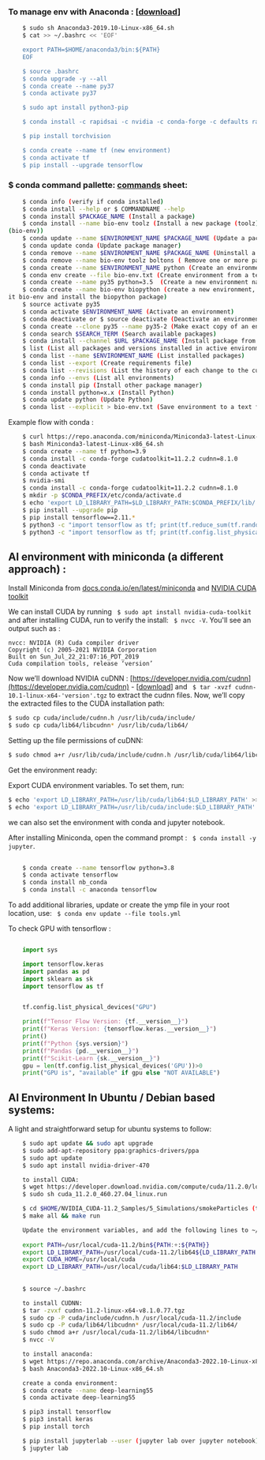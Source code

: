### To manage env with Anaconda : [[download](https://www.anaconda.com/products/distribution)] 

```bash
    $ sudo sh Anaconda3-2019.10-Linux-x86_64.sh
    $ cat >> ~/.bashrc << 'EOF'

    export PATH=$HOME/anaconda3/bin:${PATH}
    EOF

    $ source .bashrc
    $ conda upgrade -y --all
    $ conda create --name py37
    $ conda activate py37

    $ sudo apt install python3-pip

    $ conda install -c rapidsai -c nvidia -c conda-forge -c defaults rapids=0.11 python=3.7 cudatoolkit=10.1

    $ pip install torchvision

    $ conda create --name tf (new environment)
    $ conda activate tf
    $ pip install --upgrade tensorflow

```


### $ conda command pallette: [commands](https://docs.conda.io/projects/conda/en/latest/commands.html) sheet:

```bash
    $ conda info (verify if conda installed)
    $ conda install --help or $ COMMANDNAME --help
    $ conda install $PACKAGE_NAME (Install a package)
    $ conda install --name bio-env toolz (Install a new package (toolz) in a different environment
(bio-env))
    $ conda update --name $ENVIRONMENT_NAME $PACKAGE_NAME (Update a package)
    $ conda update conda (Update package manager)
    $ conda remove --name $ENVIRONMENT_NAME $PACKAGE_NAME (Uninstall a package)
    $ conda remove --name bio-env toolz boltons ( Remove one or more packages (toolz, boltons) from a specific environment (bio-env) )
    $ conda create --name $ENVIRONMENT_NAME python (Create an environment)
    $ conda env create --file bio-env.txt (Create environment from a text file)
    $ conda create --name py35 python=3.5  (Create a new environment named py35, install Python 3.5)
    $ conda create --name bio-env biopython (create a new environment, name
it bio-env and install the biopython package)
    $ source activate py35
    $ conda activate $ENVIRONMENT_NAME (Activate an environment)
    $ conda deactivate or $ source deactivate (Deactivate an environment)
    $ conda create --clone py35 --name py35-2 (Make exact copy of an environment)
    $ conda search $SEARCH_TERM (Search available packages)
    $ conda install --channel $URL $PACKAGE_NAME (Install package from specific source)
    $ list (List all packages and versions installed in active environment)
    $ conda list --name $ENVIRONMENT_NAME (List installed packages)
    $ conda list --export (Create requirements file)
    $ conda list --revisions (List the history of each change to the current environment)
    $ conda info --envs (List all environments)
    $ conda install pip (Install other package manager)
    $ conda install python=x.x (Install Python)
    $ conda update python (Update Python)
    $ conda list --explicit > bio-env.txt (Save environment to a text file)
```

Example flow with conda :

```bash
    $ curl https://repo.anaconda.com/miniconda/Miniconda3-latest-Linux-x86_64.sh -o Miniconda3-latest-Linux-x86_64.sh
    $ bash Miniconda3-latest-Linux-x86_64.sh
    $ conda create --name tf python=3.9
    $ conda install -c conda-forge cudatoolkit=11.2.2 cudnn=8.1.0
    $ conda deactivate
    $ conda activate tf
    $ nvidia-smi
    $ conda install -c conda-forge cudatoolkit=11.2.2 cudnn=8.1.0
    $ mkdir -p $CONDA_PREFIX/etc/conda/activate.d
    $ echo 'export LD_LIBRARY_PATH=$LD_LIBRARY_PATH:$CONDA_PREFIX/lib/' > $CONDA_PREFIX/etc/conda/activate.d/env_vars.sh
    $ pip install --upgrade pip
    $ pip install tensorflow==2.11.*
    $ python3 -c "import tensorflow as tf; print(tf.reduce_sum(tf.random.normal([1000, 1000])))"
    $ python3 -c "import tensorflow as tf; print(tf.config.list_physical_devices('GPU'))"

```
## AI environment with miniconda (a different approach) : 

Install Miniconda from [docs.conda.io/en/latest/miniconda](https://docs.conda.io/en/latest/miniconda.html) and [NVIDIA CUDA toolkit](https://developer.nvidia.com/cuda-downloads)

We can install CUDA by running ` $ sudo apt install nvidia-cuda-toolkit` and after installing CUDA, run to verify the install: ` $ nvcc -V`. You'll see an output such as :

```
nvcc: NVIDIA (R) Cuda compiler driver
Copyright (c) 2005-2021 NVIDIA Corporation
Built on Sun_Jul_22_21:07:16_PDT_2019
Cuda compilation tools, release ‘version’
```

Now we’ll download NVIDIA cuDNN : [https://developer.nvidia.com/cudnn](https://developer.nvidia.com/cudnn) - [[download](https://developer.nvidia.com/rdp/cudnn-download)] and ` $ tar -xvzf cudnn-10.1-linux-x64-'version'.tgz` to extract the cudnn files.
Now, we’ll copy the extracted files to the CUDA installation path:

```bash
$ sudo cp cuda/include/cudnn.h /usr/lib/cuda/include/
$ sudo cp cuda/lib64/libcudnn* /usr/lib/cuda/lib64/
```
Setting up the file permissions of cuDNN:
```bash
$ sudo chmod a+r /usr/lib/cuda/include/cudnn.h /usr/lib/cuda/lib64/libcudnn*
```

Get the environment ready:

Export CUDA environment variables. To set them, run:

```bash
$ echo 'export LD_LIBRARY_PATH=/usr/lib/cuda/lib64:$LD_LIBRARY_PATH' >> ~/.bashrc
$ echo 'export LD_LIBRARY_PATH=/usr/lib/cuda/include:$LD_LIBRARY_PATH' >> ~/.bashrc
```

we can also set the environment with conda and jupyter notebook.

After installing Miniconda, open the command prompt : ` $ conda install -y jupyter`.

```bash
    
    $ conda create --name tensorflow python=3.8
    $ conda activate tensorflow
    $ conda install nb_conda
    $ conda install -c anaconda tensorflow

```

To add additional libraries, update or create the ymp file in your root location, use: ` $ conda env update --file tools.yml`

To check GPU with tensorflow :

```python

    import sys

    import tensorflow.keras
    import pandas as pd
    import sklearn as sk
    import tensorflow as tf


    tf.config.list_physical_devices("GPU")

    print(f"Tensor Flow Version: {tf.__version__}")
    print(f"Keras Version: {tensorflow.keras.__version__}")
    print()
    print(f"Python {sys.version}")
    print(f"Pandas {pd.__version__}")
    print(f"Scikit-Learn {sk.__version__}")
    gpu = len(tf.config.list_physical_devices('GPU'))>0
    print("GPU is", "available" if gpu else "NOT AVAILABLE")
```


## AI Environment In Ubuntu / Debian based systems:

A light and straightforward setup for ubuntu systems to follow:

```bash
    $ sudo apt update && sudo apt upgrade
    $ sudo add-apt-repository ppa:graphics-drivers/ppa
    $ sudo apt update
    $ sudo apt install nvidia-driver-470

    to install CUDA:
    $ wget https://developer.download.nvidia.com/compute/cuda/11.2.0/local_installers/cuda_11.2.0_460.27.04_linux.run
    $ sudo sh cuda_11.2.0_460.27.04_linux.run

    $ cd $HOME/NVIDIA_CUDA-11.2_Samples/5_Simulations/smokeParticles (to test CUDA)
    $ make all && make run

    Update the environment variables, and add the following lines to ~/.bashrc
   
    export PATH=/usr/local/cuda-11.2/bin${PATH:+:${PATH}}
    export LD_LIBRARY_PATH=/usr/local/cuda-11.2/lib64${LD_LIBRARY_PATH:+:${LD_LIBRARY_PATH}}
    export CUDA_HOME=/usr/local/cuda
    export LD_LIBRARY_PATH=/usr/local/cuda/lib64:$LD_LIBRARY_PATH
   
   
    $ source ~/.bashrc

    to install CUDNN:
    $ tar -zvxf cudnn-11.2-linux-x64-v8.1.0.77.tgz
    $ sudo cp -P cuda/include/cudnn.h /usr/local/cuda-11.2/include
    $ sudo cp -P cuda/lib64/libcudnn* /usr/local/cuda-11.2/lib64/
    $ sudo chmod a+r /usr/local/cuda-11.2/lib64/libcudnn*
    $ nvcc -V

    to install anaconda:
    $ wget https://repo.anaconda.com/archive/Anaconda3-2022.10-Linux-x86_64.sh
    $ bash Anaconda3-2022.10-Linux-x86_64.sh

    create a conda environment:
    $ conda create --name deep-learning55
    $ conda activate deep-learning55

    $ pip3 install tensorflow
    $ pip3 install keras
    $ pip install torch

    $ pip install jupyterlab --user (jupyter lab over jupyter notebook)
    $ jupyter lab
```